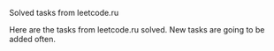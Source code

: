 Solved tasks from leetcode.ru

Here are the tasks from leetcode.ru solved. New tasks are going to be added often.
